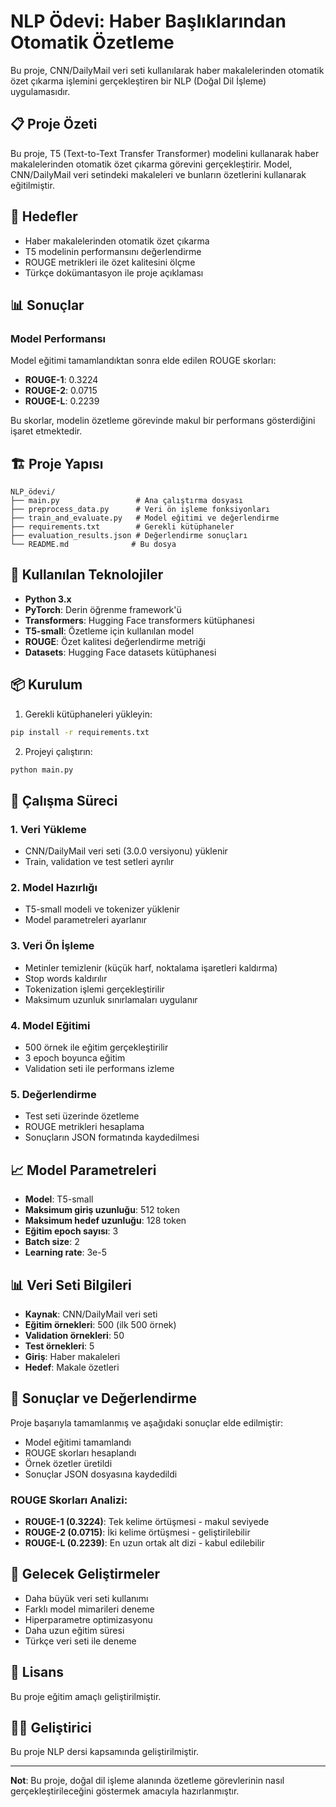 # NLP Ödevi: Haber Başlıklarından Otomatik Özetleme

Bu proje, CNN/DailyMail veri seti kullanılarak haber makalelerinden otomatik özet çıkarma işlemini gerçekleştiren bir NLP (Doğal Dil İşleme) uygulamasıdır.

## 📋 Proje Özeti

Bu proje, T5 (Text-to-Text Transfer Transformer) modelini kullanarak haber makalelerinden otomatik özet çıkarma görevini gerçekleştirir. Model, CNN/DailyMail veri setindeki makaleleri ve bunların özetlerini kullanarak eğitilmiştir.

## 🎯 Hedefler

- Haber makalelerinden otomatik özet çıkarma
- T5 modelinin performansını değerlendirme
- ROUGE metrikleri ile özet kalitesini ölçme
- Türkçe dokümantasyon ile proje açıklaması

## 📊 Sonuçlar

### Model Performansı
Model eğitimi tamamlandıktan sonra elde edilen ROUGE skorları:

- **ROUGE-1**: 0.3224
- **ROUGE-2**: 0.0715  
- **ROUGE-L**: 0.2239

Bu skorlar, modelin özetleme görevinde makul bir performans gösterdiğini işaret etmektedir.

## 🏗️ Proje Yapısı

```
NLP_ödevi/
├── main.py                 # Ana çalıştırma dosyası
├── preprocess_data.py      # Veri ön işleme fonksiyonları
├── train_and_evaluate.py   # Model eğitimi ve değerlendirme
├── requirements.txt        # Gerekli kütüphaneler
├── evaluation_results.json # Değerlendirme sonuçları
└── README.md              # Bu dosya
```

## 🔧 Kullanılan Teknolojiler

- **Python 3.x**
- **PyTorch**: Derin öğrenme framework'ü
- **Transformers**: Hugging Face transformers kütüphanesi
- **T5-small**: Özetleme için kullanılan model
- **ROUGE**: Özet kalitesi değerlendirme metriği
- **Datasets**: Hugging Face datasets kütüphanesi

## 📦 Kurulum

1. Gerekli kütüphaneleri yükleyin:
```bash
pip install -r requirements.txt
```

2. Projeyi çalıştırın:
```bash
python main.py
```

## 🔄 Çalışma Süreci

### 1. Veri Yükleme
- CNN/DailyMail veri seti (3.0.0 versiyonu) yüklenir
- Train, validation ve test setleri ayrılır

### 2. Model Hazırlığı
- T5-small modeli ve tokenizer yüklenir
- Model parametreleri ayarlanır

### 3. Veri Ön İşleme
- Metinler temizlenir (küçük harf, noktalama işaretleri kaldırma)
- Stop words kaldırılır
- Tokenization işlemi gerçekleştirilir
- Maksimum uzunluk sınırlamaları uygulanır

### 4. Model Eğitimi
- 500 örnek ile eğitim gerçekleştirilir
- 3 epoch boyunca eğitim
- Validation seti ile performans izleme

### 5. Değerlendirme
- Test seti üzerinde özetleme
- ROUGE metrikleri hesaplama
- Sonuçların JSON formatında kaydedilmesi

## 📈 Model Parametreleri

- **Model**: T5-small
- **Maksimum giriş uzunluğu**: 512 token
- **Maksimum hedef uzunluğu**: 128 token
- **Eğitim epoch sayısı**: 3
- **Batch size**: 2
- **Learning rate**: 3e-5

## 📊 Veri Seti Bilgileri

- **Kaynak**: CNN/DailyMail veri seti
- **Eğitim örnekleri**: 500 (ilk 500 örnek)
- **Validation örnekleri**: 50
- **Test örnekleri**: 5
- **Giriş**: Haber makaleleri
- **Hedef**: Makale özetleri

## 🎯 Sonuçlar ve Değerlendirme

Proje başarıyla tamamlanmış ve aşağıdaki sonuçlar elde edilmiştir:

- Model eğitimi tamamlandı
- ROUGE skorları hesaplandı
- Örnek özetler üretildi
- Sonuçlar JSON dosyasına kaydedildi

### ROUGE Skorları Analizi:
- **ROUGE-1 (0.3224)**: Tek kelime örtüşmesi - makul seviyede
- **ROUGE-2 (0.0715)**: İki kelime örtüşmesi - geliştirilebilir
- **ROUGE-L (0.2239)**: En uzun ortak alt dizi - kabul edilebilir

## 🔮 Gelecek Geliştirmeler

- Daha büyük veri seti kullanımı
- Farklı model mimarileri deneme
- Hiperparametre optimizasyonu
- Daha uzun eğitim süresi
- Türkçe veri seti ile deneme

## 📝 Lisans

Bu proje eğitim amaçlı geliştirilmiştir.

## 👨‍💻 Geliştirici

Bu proje NLP dersi kapsamında geliştirilmiştir.

---

**Not**: Bu proje, doğal dil işleme alanında özetleme görevlerinin nasıl gerçekleştirileceğini göstermek amacıyla hazırlanmıştır. 